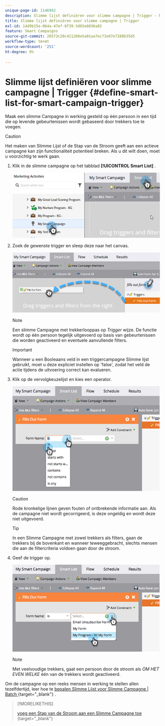 ```yaml
---
unique-page-id: 1146942
description: Slimme lijst definiëren voor slimme campagne | Trigger - Marketo Docs - Productdocumentatie
title: Slimme lijst definiëren voor slimme campagne | Trigger
exl-id: 14d9b15e-864a-47ef-8f39-3d65e6036a82
feature: Smart Campaigns
source-git-commit: 26573c20c411208e5a01aa7ec73a97e7208b35d5
workflow-type: tm+mt
source-wordcount: '251'
ht-degree: 0%

---
```


# Slimme lijst definiëren voor slimme campagne | Trigger {#define-smart-list-for-smart-campaign-trigger}

Maak een slimme Campagne in werking gesteld op één persoon in een tijd die op levende gebeurtenissen wordt gebaseerd door trekkers toe te voegen.

>[!CAUTION]
>
>Het maken van Slimme Lijst of de Stap van de Stroom geeft aan een actieve campagne kan zijn functionaliteit potentieel breken. Als u dit wilt doen, moet u voorzichtig te werk gaan.

1. Klik in de slimme campagne op het tabblad **[!UICONTROL Smart List]** .

   ![](assets/define-smart-list-for-smart-campaign-trigger-1.png)

1. Zoek de gewenste trigger en sleep deze naar het canvas.

   ![](assets/define-smart-list-for-smart-campaign-trigger-2.png)

   >[!NOTE]
   >
   >Een slimme Campagne met trekkerlooppas op _Trigger_ wijze. De functie wordt op één persoon tegelijk uitgevoerd op basis van gebeurtenissen die worden geactiveerd en eventuele aanvullende filters.

   >[!IMPORTANT]
   >
   >Wanneer u een Booleaans veld in een triggercampagne Slimme lijst gebruikt, moet u deze expliciet instellen op &#39;false&#39;, zodat het veld de actie tijdens de uitvoering correct kan evalueren.

1. Klik op de vervolgkeuzelijst en kies een operator.

   ![](assets/define-smart-list-for-smart-campaign-trigger-3.png)

   >[!CAUTION]
   >
   >Rode kronkelige lijnen geven fouten of ontbrekende informatie aan. Als de campagne niet wordt gecorrigeerd, is deze ongeldig en wordt deze niet uitgevoerd.

   >[!TIP]
   >
   >In een Slimme Campagne met zowel trekkers als filters, gaan de trekkers bij de bovenkant en wanneer teweeggebracht, slechts mensen die aan de filtercriteria voldoen gaan door de stroom.

1. Geef de trigger op.

   ![](assets/define-smart-list-for-smart-campaign-trigger-4.png)

   >[!NOTE]
   >
   >Met veelvoudige trekkers, gaat een persoon door de stroom als _OM HET EVEN WELKE_ één van de trekkers wordt geactiveerd.

Om de campagne op een reeks mensen in werking te stellen allen tezelfdertijd, leer hoe te [ bepalen Slimme Lijst voor Slimme Campagne | Batch ](/help/marketo/product-docs/core-marketo-concepts/smart-campaigns/creating-a-smart-campaign/define-smart-list-for-smart-campaign-batch.md){target="_blank"} .

>[!MORELIKETHIS]
>
>[ voeg een Stap van de Stroom aan een Slimme Campagne toe ](/help/marketo/product-docs/core-marketo-concepts/smart-campaigns/flow-actions/add-a-flow-step-to-a-smart-campaign.md){target="_blank"}
